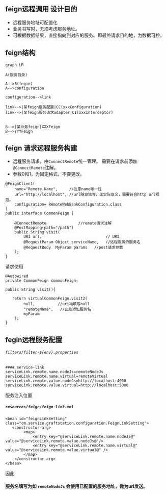 
feign远程调用 设计目的
---
- 远程服务地址可配置化
- 业务书写时，无须考虑服务地址。
- 可根据数据结果，直接指向到对应的服务。即最终请求目的地，为数据可控。



feign结构
---

```
graph LR

A(服务目录)

A-->B(fegin)
A-->configuration

configuration-->link

link-->|某feign服务配置|CC(xxxConfiguration)
link-->|某feign服务请求adapter|CI(xxxInterceptor)


B-->|某业务feign|XXXFeign
B-->YYYFeign

```

feign 请求远程服务构建
---
- 远程服务请求，由`ConnectRemote`统一管理。 
需要在请求前添加`@ConnectRemote`注解。
- 参数0和1，为固定格式，不要更改。

```
@FeignClient(
    name="Remote-Name",     //注意name唯一性
    url="http://localhost", //url随意填写，无实际意义，需要符合http url规范。
    configuration= RemoteWebBankConfiguration.class
)
public interface CommonFeign {

    @ConnectRemote              //remote请求注解
    @PostMapping(path="/path")
    public String visit(
        URI url,                            // URI
        @RequestParam Object serviceName,   //远程服务的服务名  
        @RequestBody  MyParam params   //post请求参数
    );
}

```
请求使用

```
@Autowired
private CommonFeign commonFeign;

public String visit(){

   return virtualCommonFeign.visit2(
        null,          //uri均填写null
        "remoteName",   //此处添加服务名
        myParam
    );
}

```

fegin远程服务配置
----

###### `filters/filter-${env}.properties`
```
#### service-link
serviceLink.remote.name.nodeJs=remoteNodeJs
serviceLink.remote.name.virtual=remoteVirtual
serviceLink.remote.value.nodeJs=http://localhost:4000
serviceLink.remote.value.virtual=http://localhost:5000
```

服务注入位置

##### `resources/feign/feign-link.xml`

```
<bean id="feignLinkSetting" class="cm.service.graftstation.configuration.FeignLinkSetting">
   <constructor-arg>
        <map>
            <entry key="@serviceLink.remote.name.nodeJs@" value="@serviceLink.remote.value.nodeJs@"/>
            <entry key="@serviceLink.remote.name.virtual@" value="@serviceLink.remote.value.virtual@" />
        </map>
    </constructor-arg>
</bean>
```
因此

#### 服务名填写为如 `remoteNodeJs` 会使用已配置的服务地址，做为url发送。